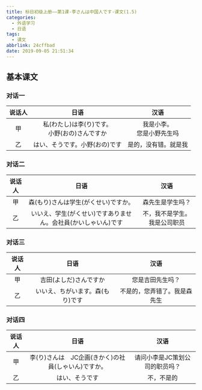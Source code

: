 ```yaml
---
title: 标日初级上册——第1课-李さんは中国人です-课文(1.5)
categories:
  - 外语学习
  - 日语
tags:
  - 课文
abbrlink: 24cffbad
date: 2019-09-05 21:51:34
---
```

## 基本课文

### 对话一 

| 说话人 |                       日语                       |               汉语               |
| :----: | :----------------------------------------------: | :------------------------------: |
|   甲   | 私(わたし)は李(り)です。<br>小野(おの)さんですか | 我是小李。<br>您是小野先生吗<br> |
|   乙   |          はい、そうです。小野(おの)です          |       是的，没有错。就是我       |

<!--more-->

### 对话二

| 说话人 |                             日语                             |             汉语             |
| :----: | :----------------------------------------------------------: | :--------------------------: |
|   甲   |             森(もり)さんは学生(がくせい)ですか。             |       森先生是学生吗？       |
|   乙   | いいえ、学生(がくせい)ですありません。会社員(かいしゃいん)です | 不，我不是学生。我是公司职员 |

### 对话三

| 说话人 |               日语               |             汉语             |
| :----: | :------------------------------: | :--------------------------: |
|   甲   |      吉田(よしだ)さんですか      |       您是吉田先生吗？       |
|   乙   | いいえ、ちがいます。森(もり)です | 不是的，您弄错了。我是森先生 |

### 对话四

| 说话人 |                         日语                         |              汉语              |
| :----: | :--------------------------------------------------: | :----------------------------: |
|   甲   | 李(り)さんは　JC企画(きかく)の社員(しゃいん)ですか。 | 请问小李是JC策划公司的职员吗？ |
|   乙   |                    はい、そうです                    |           不，不是的           |
